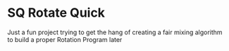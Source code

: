 # SQ Rotate Quick

Just a fun project trying to get the hang of creating a fair mixing
algorithm to build a proper Rotation Program later